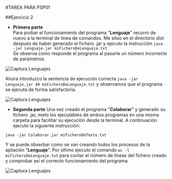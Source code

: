 #TAREA PARA PSP01

##Ejercicio 2

* **Primera parte**  
Para probar el funcionamiento del programa \"**Lenguaje**" recurro de nuevo a la terminal de línea de comandos. Me sitúo en el directorio *dist* después de haber generado el fichero .jar y ejecuto la instrucción `java -jar Lenguaje.jar miFicheroDeLenguaje.txt`  
Se observa como responde el programa al pasarle un número incorrecto de parámetros.  

![Captura Lenguajes](/Users/HugoGuillin/Desktop/TareaPSP01/Actividad_2/Capturas/Captura4.png)  

Ahora introduzco la sentencia de ejecución correcta `java -jar Lenguaje.jar 40 miFicheroDeLenguaje.txt` y observamos que el programa se ejecuta de forma satisfactoria.  

![Captura Lenguajes](/Users/HugoGuillin/Desktop/TareaPSP01/Actividad_2/Capturas/Captura5.png)  

* **Segunda parte**
Una vez creado el programa \"**Colaborar**" y generado su fichero .jar, meto los ejecutables de ambos programas en una misma carpeta para facilitar su ejecución desde la terminal. A continuación ejecuto la siguiente instrucción:
```
java -jar Colaborar.jar miFicheroDeTexto.txt
```  
Y se puede obserbar como se van creando todos los procesos de la apliación \"**Lenguaje**". Por último ejecuto el comando `wc -l miFicheroDeLenguaje.txt` para contar el número de lineas del fichero creado y comprobar así el correcto funcionamiento del programa.  

![Captura Lenguajes](/Users/HugoGuillin/Desktop/TareaPSP01/Actividad_2/Capturas/Captura6.png)  
